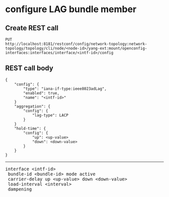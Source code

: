 # configure LAG bundle member

## Create REST call

```
PUT
http://localhost:8181/restconf/config/network-topology:network-topology/topology/cli/node/<node-id>/yang-ext:mount/openconfig-interfaces:interfaces/interface/<intf-id>/config
```

## REST call body 

```
{
    "config": {
        "type": "iana-if-type:ieee8023adLag",
        "enabled": true,
        "name": "<intf-id>"
    }
    "aggregation": {
        "config": {
            "lag-type": LACP
        }
    }
    "hold-time": {
        "config": {
            "up": <up-value>
            "down": <down-value>
        }  
    }
}
```

---

<pre>
interface &lt;intf-id&gt;
 bundle-id &lt;bundle-id&gt; mode active
 carrier-delay up &lt;up-value&gt; down &lt;down-value&gt;
 load-interval &lt;interval&gt;
 dampening
</pre>





